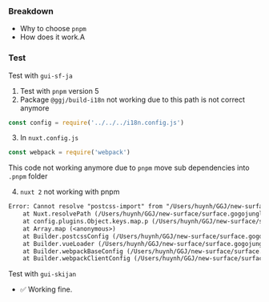 ### Breakdown
- Why to choose `pnpm`
- How does it work.A

### Test
Test with `gui-sf-ja`

1. Test with `pnpm` version 5
2. Package `@ggj/build-i18n` not working due to this path is not correct anymore
```js
const config = require('../../../i18n.config.js')
```
3. In `nuxt.config.js`
```js
const webpack = require('webpack')
```
This code not working anymore due to `pnpm` move sub dependencies into `.pnpm` folder

4. `nuxt 2` not working with pnpm
```txt
Error: Cannot resolve "postcss-import" from "/Users/huynh/GGJ/new-surface/surface.gogojungle.co.jp/ja/desktop/postcss-import"
    at Nuxt.resolvePath (/Users/huynh/GGJ/new-surface/surface.gogojungle.co.jp/ja/node_modules/.pnpm/nuxt@1.4.5/node_modules/nuxt/lib/core/nuxt.js:220:11)
    at config.plugins.Object.keys.map.p (/Users/huynh/GGJ/new-surface/surface.gogojungle.co.jp/ja/node_modules/.pnpm/nuxt@1.4.5/node_modules/nuxt/lib/builder/webpack/postcss.js:81:42)
    at Array.map (<anonymous>)
    at Builder.postcssConfig (/Users/huynh/GGJ/new-surface/surface.gogojungle.co.jp/ja/node_modules/.pnpm/nuxt@1.4.5/node_modules/nuxt/lib/builder/webpack/postcss.js:80:8)
    at Builder.vueLoader (/Users/huynh/GGJ/new-surface/surface.gogojungle.co.jp/ja/node_modules/.pnpm/nuxt@1.4.5/node_modules/nuxt/lib/builder/webpack/vue-loader.js:7:28)
    at Builder.webpackBaseConfig (/Users/huynh/GGJ/new-surface/surface.gogojungle.co.jp/ja/node_modules/.pnpm/nuxt@1.4.5/node_modules/nuxt/lib/builder/webpack/base.config.js:66:30)
    at Builder.webpackClientConfig (/Users/huynh/GGJ/new-surface/surface.gogojungle.co.jp/ja/node_modules/.pnpm/nuxt@1.4.5/node_modules/nuxt/lib/builder/webpack/client.config.js:31:21)
```


Test with `gui-skijan`
- ✅ Working fine.